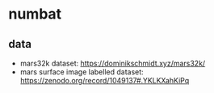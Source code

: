 # numbat


## data

* mars32k dataset: https://dominikschmidt.xyz/mars32k/
* mars surface image labelled dataset: https://zenodo.org/record/1049137#.YKLKXahKiPq